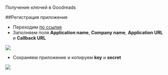 Получение ключей в Goodreads

##Регистрация приложения

* Переходим [по ссылке][1]
* Заполняем поля **Application name**, **Company name**, **Application URL** и **Callback URL**

[![](http://st.bezumkin.ru/files/8/4/5/84567b894ef06f93142acc2ba27c5bfas.jpg)](http://st.bezumkin.ru/files/8/4/5/84567b894ef06f93142acc2ba27c5bfa.png)

* Сохраняем приложение и копируем **key** и **secret**

[![](http://st.bezumkin.ru/files/4/c/3/4c33ebe560e3f8cf20244becf2147c31s.jpg)](http://st.bezumkin.ru/files/4/c/3/4c33ebe560e3f8cf20244becf2147c31.png)


[1]: https://www.goodreads.com/api/keys